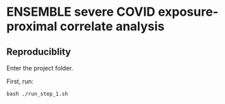 # ENSEMBLE severe COVID exposure-proximal correlate analysis


## Reproduciblity

Enter the project folder.

First, run:
```{bash}
bash ./run_step_1.sh
```


